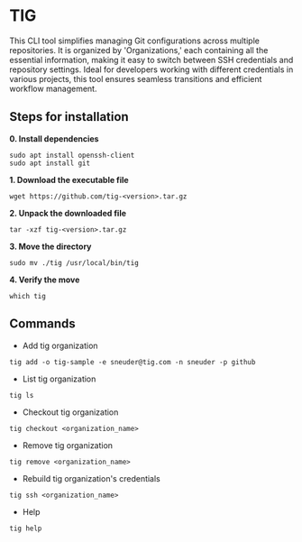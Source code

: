 # TIG

This CLI tool simplifies managing Git configurations across multiple repositories. It is organized by 'Organizations,' each containing all the essential information, making it easy to switch between SSH credentials and repository settings. Ideal for developers working with different credentials in various projects, this tool ensures seamless transitions and efficient workflow management.

## Steps for installation

**0. Install dependencies**
```
sudo apt install openssh-client
sudo apt install git
```

**1. Download the executable file**
```
wget https://github.com/tig-<version>.tar.gz
```

**2. Unpack the downloaded file**
```
tar -xzf tig-<version>.tar.gz
```

**3. Move the directory**
```
sudo mv ./tig /usr/local/bin/tig
```

**4. Verify the move**
```
which tig
```

## Commands

- Add tig organization
```
tig add -o tig-sample -e sneuder@tig.com -n sneuder -p github
```

- List tig organization
```
tig ls
```

- Checkout tig organization
```
tig checkout <organization_name>
```

- Remove tig organization
```
tig remove <organization_name>
```

- Rebuild tig organization's credentials
```
tig ssh <organization_name>
```

- Help
```
tig help
```